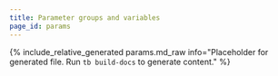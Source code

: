 ```yaml
---
title: Parameter groups and variables
page_id: params
---
```


{% include_relative_generated params.md_raw info="Placeholder for generated file. Run `tb build-docs` to generate content." %}
